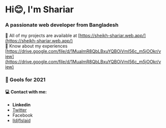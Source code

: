 <h1 align="start">Hi😊, I'm Shariar</h1>
<h3 align="start">A passionate web developer from Bangladesh</h3>

👨‍ All of my projects are available at [https://sheikh-shariar.web.app/](https://sheikh-shariar.web.app/)
<br>
📄 Know about my experiences [https://drive.google.com/file/d/1MuaImR8QbLBxuYQBOiVmI56c_m5jOOkr/view](https://drive.google.com/file/d/1MuaImR8QbLBxuYQBOiVmI56c_m5jOOkr/view)

<h3 align="start"> 🚀 Gools for 2021</h3>

<h4 align="start"> 💻 Contact with me:</h3>
<ul>
   <li> <a herf="https://linkedin.com/in/sheikhshariar/"> <b> Linkedin</b></a>  </li>
    <li> <a href="https://twitter.com/sheikhshariar6">Twitter</a>  </li> 
   <li> <a herf="https://facebook.com/profile.php?id=100053248808536">Facebook</a> </li> 
    <li> <a href="https://twitter.com/sheikhshariar6">lldjflslajd</a>  </li> 
 </ul>


